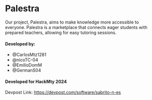 # Palestra
Our project, Palestra, aims to make knowledge more accessible to everyone. Palestra is a marketplace that connects eager students with prepared teachers, allowing for easy tutoring sessions. 

#### Developed by:
- @CarlosMtz1281 </br>
- @nicoTC-04
- @EmilioDomM
- @GermanS04

#### Developed for HackMty 2024
Devpost Link: https://devpost.com/software/sabrito-n-es 
